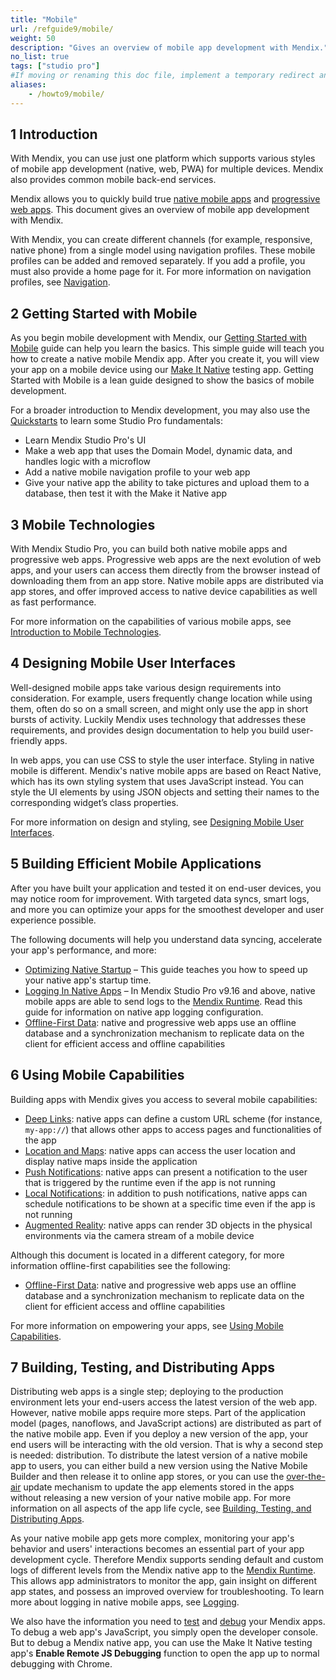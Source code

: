 ```yaml
---
title: "Mobile"
url: /refguide9/mobile/
weight: 50
description: "Gives an overview of mobile app development with Mendix."
no_list: true
tags: ["studio pro"]
#If moving or renaming this doc file, implement a temporary redirect and let the respective team know they should update the URL in the product. See Mapping to Products for more details.
aliases:
    - /howto9/mobile/
---
```

## 1 Introduction

With Mendix, you can use just one platform which supports various styles of mobile app development (native, web, PWA) for multiple devices. Mendix also provides common mobile back-end services.

Mendix allows you to quickly build true [native mobile apps](/refguide9/native-mobile/) and [progressive web apps](/refguide9/progressive-web-app/). This document gives an overview of mobile app development with Mendix. 

With Mendix, you can create different channels (for example, responsive, native phone) from a single model using navigation profiles. These mobile profiles can be added and removed separately. If you add a profile, you must also provide a home page for it. For more information on navigation profiles, see [Navigation](/refguide9/navigation/). 

## 2 Getting Started with Mobile

As you begin mobile development with Mendix, our [Getting Started with Mobile](/refguide9/mobile/getting-started-with-mobile/) guide can help you learn the basics. This simple guide will teach you how to create a native mobile Mendix app. After you create it, you will view your app on a mobile device using our [Make It Native](/releasenotes/mobile/make-it-native-parent/) testing app. Getting Started with Mobile is a lean guide designed to show the basics of mobile development.

For a broader introduction to Mendix development, you may also use the [Quickstarts](/quickstarts/) to learn some Studio Pro fundamentals:

* Learn Mendix Studio Pro's UI 
* Make a web app that uses the Domain Model, dynamic data, and handles logic with a microflow
* Add a native mobile navigation profile to your web app
* Give your native app the ability to take pictures and upload them to a database, then test it with the Make it Native app

## 3 Mobile Technologies

With Mendix Studio Pro, you can build both native mobile apps and progressive web apps. Progressive web apps are the next evolution of web apps, and your users can access them directly from the browser instead of downloading them from an app store. Native mobile apps are distributed via app stores, and offer improved access to native device capabilities as well as fast performance.

For more information on the capabilities of various mobile apps, see [Introduction to Mobile Technologies](/refguide9/mobile/introduction-to-mobile-technologies/).

## 4 Designing Mobile User Interfaces

Well-designed mobile apps take various design requirements into consideration. For example, users frequently change location while using them, often do so on a small screen, and might only use the app in short bursts of activity. Luckily Mendix uses technology that addresses these requirements, and provides design documentation to help you build user-friendly apps.

In web apps, you can use CSS to style the user interface. Styling in native mobile is different. Mendix's native mobile apps are based on React Native, which has its own styling system that uses JavaScript instead. You can style the UI elements by using JSON objects and setting their names to the corresponding widget’s class properties.

For more information on design and styling, see [Designing Mobile User Interfaces](/refguide9/mobile/designing-mobile-user-interfaces/).

## 5 Building Efficient Mobile Applications

After you have built your application and tested it on end-user devices, you may notice room for improvement. With targeted data syncs, smart logs, and more you can optimize your apps for the smoothest developer and user experience possible.

The following documents will help you understand data syncing, accelerate your app's performance, and more:

* [Optimizing Native Startup](/refguide9/mobile/building-efficient-mobile-apps/native-startup/) – This guide teaches you how to speed up your native app's startup time.
* [Logging In Native Apps](/refguide9/mobile/building-efficient-mobile-apps/logging/) – In Mendix Studio Pro v9.16 and above, native mobile apps are able to send logs to the [Mendix Runtime](/refguide9/runtime/). Read this guide for information on native app logging configuration.
* [Offline-First Data](/refguide9/mobile/building-efficient-mobile-apps/offlinefirst-data/): native and progressive web apps use an offline database and a synchronization mechanism to replicate data on the client for efficient access and offline capabilities

## 6 Using Mobile Capabilities

Building apps with Mendix gives you access to several mobile capabilities:

* [Deep Links](/refguide9/mobile/using-mobile-capabilities/deep-links/): native apps can define a custom URL scheme (for instance, `my-app://`) that allows other apps to access pages and functionalities of the app
* [Location and Maps](/refguide9/mobile/using-mobile-capabilities/location-and-maps/): native apps can access the user location and display native maps inside the application
* [Push Notifications](/refguide9/mobile/using-mobile-capabilities/push-notifications/): native apps can present a notification to the user that is triggered by the runtime even if the app is not running
* [Local Notifications](/refguide9/mobile/using-mobile-capabilities/location-and-maps/): in addition to push notifications, native apps can schedule notifications to be shown at a specific time even if the app is not running
* [Augmented Reality](/refguide9/mobile/using-mobile-capabilities/augmented-reality/): native apps can render 3D objects in the physical environments via the camera stream of a mobile device

Although this document is located in a different category, for more information offline-first capabilities see the following:

* [Offline-First Data](/refguide9/mobile/building-efficient-mobile-apps/offlinefirst-data/): native and progressive web apps use an offline database and a synchronization mechanism to replicate data on the client for efficient access and offline capabilities

For more information on empowering your apps, see [Using Mobile Capabilities](/refguide9/mobile/using-mobile-capabilities/).

## 7 Building, Testing, and Distributing Apps

Distributing web apps is a single step; deploying to the production environment lets your end-users access the latest version of the web app. However, native mobile apps require more steps. Part of the application model (pages, nanoflows, and JavaScript actions) are distributed as part of the native mobile app. Even if you deploy a new version of the app, your end users will be interacting with the old version. That is why a second step is needed: distribution. To distribute the latest version of a native mobile app to users, you can either build a new version using the Native Mobile Builder and then release it to online app stores, or you can use the [over-the-air](/refguide9/mobile/distributing-mobile-apps/overtheair-updates/) update mechanism to update the app elements stored in the apps without releasing a new version of your native mobile app. For more information on all aspects of the app life cycle, see [Building, Testing, and Distributing Apps](/refguide9/mobile/distributing-mobile-apps/).

As your native mobile app gets more complex, monitoring your app's behavior and users' interactions becomes an essential part of your app development cycle. Therefore Mendix supports sending default and custom logs of different levels from the Mendix native app to the [Mendix Runtime](/refguide9/runtime/). This allows app administrators to monitor the app, gain insight on different app states, and possess an improved overview for troubleshooting. To learn more about logging in native mobile apps, see [Logging](/refguide9/mobile/building-efficient-mobile-apps/logging/).

We also have the information you need to [test](/refguide9/mobile/distributing-mobile-apps/testing-mobile-apps/) and [debug](/refguide9/mobile/distributing-mobile-apps/native-debug/) your Mendix apps. To debug a web app's JavaScript, you simply open the developer console. But to debug a Mendix native app, you can use the Make It Native testing app's **Enable Remote JS Debugging** function to open the app up to normal debugging with Chrome.
